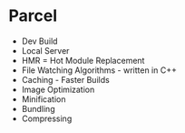 # Parcel

- Dev Build
- Local Server
- HMR = Hot Module Replacement
- File Watching Algorithms - written in C++
- Caching - Faster Builds
- Image Optimization
- Minification
- Bundling
- Compressing